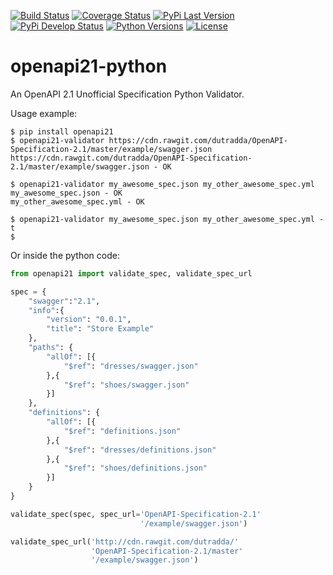 [![Build Status](https://travis-ci.org/dutradda/openapi21-python.svg?branch=master)](https://travis-ci.org/dutradda/openapi21-python)
[![Coverage Status](https://coveralls.io/repos/github/dutradda/openapi21-python/badge.svg?branch=master)](https://coveralls.io/github/dutradda/openapi21-python?branch=master)
[![PyPi Last Version](https://img.shields.io/pypi/v/openapi21.svg)](https://pypi.python.org/pypi/openapi21)
[![PyPi Develop Status](https://img.shields.io/pypi/status/openapi21.svg)](https://pypi.python.org/pypi/openapi21)
[![Python Versions](https://img.shields.io/pypi/pyversions/openapi21.svg)](https://pypi.python.org/pypi/openapi21)
[![License](https://img.shields.io/pypi/l/openapi21.svg)](https://github.com/dutradda/openapi21-python/blob/master/LICENSE)

# openapi21-python
An OpenAPI 2.1 Unofficial Specification Python Validator.

Usage example:
```shell
$ pip install openapi21
$ openapi21-validator https://cdn.rawgit.com/dutradda/OpenAPI-Specification-2.1/master/example/swagger.json
https://cdn.rawgit.com/dutradda/OpenAPI-Specification-2.1/master/example/swagger.json - OK

$ openapi21-validator my_awesome_spec.json my_other_awesome_spec.yml
my_awesome_spec.json - OK
my_other_awesome_spec.yml - OK

$ openapi21-validator my_awesome_spec.json my_other_awesome_spec.yml -t
$
```

Or inside the python code:
```python
from openapi21 import validate_spec, validate_spec_url

spec = {
    "swagger":"2.1",
    "info":{
        "version": "0.0.1",
        "title": "Store Example"
    },
    "paths": {
        "allOf": [{
            "$ref": "dresses/swagger.json"
        },{
            "$ref": "shoes/swagger.json"
        }]
    },
    "definitions": {
        "allOf": [{
            "$ref": "definitions.json"
        },{
            "$ref": "dresses/definitions.json"
        },{
            "$ref": "shoes/definitions.json"
        }]
    }
}

validate_spec(spec, spec_url='OpenAPI-Specification-2.1'
                             '/example/swagger.json')

validate_spec_url('http://cdn.rawgit.com/dutradda/'
                  'OpenAPI-Specification-2.1/master'
                  '/example/swagger.json')
```
